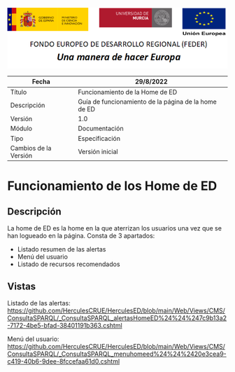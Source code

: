 ![](./media/CabeceraDocumentosMD.png)

| Fecha         | 29/8/2022                                                   |
| ------------- | ------------------------------------------------------------ |
|Título|Funcionamiento de la Home de ED|
|Descripción|Guía de funcionamiento de la página de la home de ED|
|Versión|1.0|
|Módulo|Documentación|
|Tipo|Especificación|
|Cambios de la Versión|Versión inicial|

# Funcionamiento de los Home de ED

## Descripción
La home de ED es la home en la que aterrizan los usuarios una vez que se han logueado en la página.
Consta de 3 apartados:
- Listado resumen de las alertas
- Menú del usuario
- Listado de recursos recomendados

## Vistas

Listado de las alertas: https://github.com/HerculesCRUE/HerculesED/blob/main/Web/Views/CMS/ConsultaSPARQL/_ConsultaSPARQL_alertasHomeED%24%24%247c9b13a2-7172-4be5-bfad-38401191b363.cshtml

Menú del usuario: https://github.com/HerculesCRUE/HerculesED/blob/main/Web/Views/CMS/ConsultaSPARQL/_ConsultaSPARQL_menuhomeed%24%24%2420e3cea9-c419-40b6-9dee-8fccefaa61d0.cshtml
